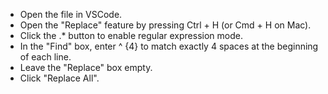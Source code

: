 - Open the file in VSCode.
- Open the "Replace" feature by pressing Ctrl + H (or Cmd + H on Mac).
- Click the .* button to enable regular expression mode.
- In the "Find" box, enter ^ {4} to match exactly 4 spaces at the beginning of each line.
- Leave the "Replace" box empty.
- Click "Replace All".
